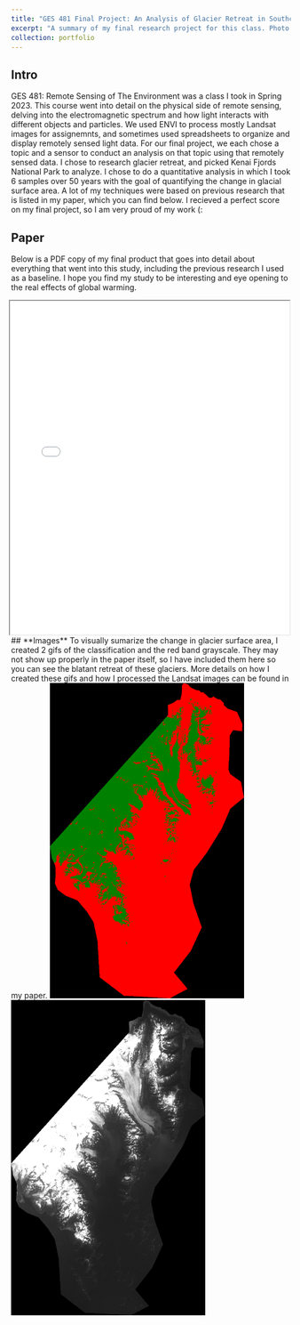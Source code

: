 ```yaml
---
title: "GES 481 Final Project: An Analysis of Glacier Retreat in Southcentral Alaska using Remote Sensing Techniques"
excerpt: "A summary of my final research project for this class. Photo from [National Park Service](https://www.nps.gov/kefj/planyourvisit/bear-glacier-lagoon.htm)<br/><img src='/images/bear_glacier.jpg'>"
collection: portfolio
---
```

## **Intro**
GES 481: Remote Sensing of The Environment was a class I took in Spring 2023. This course went into detail on the physical side of remote sensing, delving into the electromagnetic spectrum and how light interacts with different objects and particles. We used ENVI to process mostly Landsat images for assignemnts, and sometimes used spreadsheets to organize and display remotely sensed light data. For our final project, we each chose a topic and a sensor to conduct an analysis on that topic using that remotely sensed data. I chose to research glacier retreat, and picked Kenai Fjords National Park to analyze. I chose to do a quantitative analysis in which I took 6 samples over 50 years with the goal of quantifying the change in glacial surface area. A lot of my techniques were based on previous research that is listed in my paper, which you can find below. I recieved a perfect score on my final project, so I am very proud of my work (:

## **Paper**
Below is a PDF copy of my final product that goes into detail about everything that went into this study, including the previous research I used as a baseline. I hope you find my study to be interesting and eye opening to the real effects of global warming.
  <iframe
      src="/files/481_finalpaper_johnson.pdf"
      width="100%"
      height="600px"
      loading="lazy"
      title="PDF-file"
      style="float:right"
  ></iframe>
</n>
## **Images**
To visually sumarize the change in glacier surface area, I created 2 gifs of the classification and the red band grayscale. They may not show up properly in the paper itself, so I have included them here so you can see the blatant retreat of these glaciers. More details on how I created these gifs and how I processed the Landsat images can be found in my paper.
<img src='/images/classifications.gif' width="350">
<img src='/images/redgrayscale.gif' width="350">

